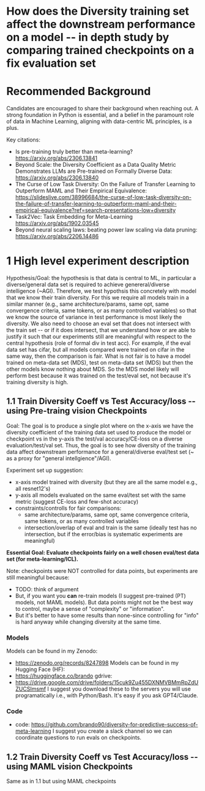 # How does the Diversity training set affect the downstream performance on a model -- in depth study by comparing trained checkpoints on a fix evaluation set

# Recommended Background

Candidates are encouraged to share their background when reaching out. A strong foundation in Python is essential, and a belief in the paramount role of data in Machine Learning, aligning with data-centric ML principles, is a plus.

Key citations:
- Is pre-training truly better than meta-learning? https://arxiv.org/abs/2306.13841 
- Beyond Scale: the Diversity Coefficient as a Data Quality Metric Demonstrates LLMs are Pre-trained on Formally Diverse Data: https://arxiv.org/abs/2306.13840
- The Curse of Low Task Diversity: On the Failure of Transfer Learning to Outperform MAML and Their Empirical Equivalence: https://slideslive.com/38996684/the-curse-of-low-task-diversity-on-the-failure-of-transfer-learning-to-outperform-maml-and-their-empirical-equivalence?ref=search-presentations-low+diversity
- Task2Vec: Task Embedding for Meta-Learning https://arxiv.org/abs/1902.03545
- Beyond neural scaling laws: beating power law scaling via data pruning: https://arxiv.org/abs/2206.14486

# 1 High level experiment description
Hypothesis/Goal: the hypothesis is that data is central to ML, in particular a diverse/general data set is required to achieve genereral/diverse intelligence (~AGI).
Therefore, we test hypothsis this concretely with model that we know their train diversity.
For this we require all models train in a similar manner (e.g., same architecture/params, same opt, same convergence criteria, same tokens, or as many controlled variables) so that we know the source of variance in test performance is most likely the diversity.
We also need to choose an eval set that does not intersect with the train set -- or if it does intersect, that we understand how or are able to justify it such that our experiments still are meaningful with respect to the central hypothesis (role of formal div in test acc).
For example, if the eval data set has cifar, but all models compared were trained on cifar in the same way, then the comparison is fair. What is not fair is to have a model trained on meta-data set (MDS), test on meta-data set (MDS) but then the other models know nothing about MDS.
So the MDS model likely will perform best because it was trained on the test/eval set, not because it's training diversity is high. 

## 1.1 Train Diversity Coeff  vs Test Accuracy/loss -- using Pre-traing vision Checkpoints
Goal: The goal is to produce a single plot where on the x-axis we have the diversity coefficient of the training data set used to produce the model or checkpoint vs in the y-axis the test/val accuracy/CE-loss on a diverse evaluation/test/val set.
Thus, the goal is to see how diversity of the training data affect downstream performance for a general/diverse eval/test set (~ as a proxy for "general intellgience"/AGI).

Experiment set up suggestion:
- x-axis model trained with diversity (but they are all the same model e.g., all resnet12's)
- y-axis all models evaluated on the same eval/test set with the same metric (suggest CE-loss and few-shot accuracy)
- constraints/controlls for fair comparisons:
  - same architecture/params, same opt, same convergence criteria, same tokens, or as many controlled variables
  - intersection/overlap of eval and train is the same (ideally test has no intersection, but if the error/bias is systematic experiments are meaningful)
 
**Essential Goal: Evaluate checkpoints fairly on a well chosen eval/test data set (for meta-learning/ICL).**
 
Note: checkpoints were NOT controlled for data points, but experiments are still meaningful because:
- TODO: think of argument
- But, if you want you **can** re-train models (I suggest pre-trained (PT) models, not MAML models). But data points might not be the best way to control, maybe a sense of "complexity" or "information".
- But it's better to have some results than none-since controlling for "info" is hard anyway while changing diversity at the same time.

### Models
Models can be found in my Zenodo:
- https://zenodo.org/records/8247898 
Models can be found in my Hugging Face (HF):
- https://huggingface.co/brando
gdrive:
- https://drive.google.com/drive/folders/15cuk9Zu455DXNMVBMmRpZdUZUCSImsmf
I suggest you download these to the servers you will use programatically i.e., with Python/Bash. It's easy if you ask GPT4/Claude.

### Code
- code: https://github.com/brando90/diversity-for-predictive-success-of-meta-learning
I suggest you create a slack channel so we can coordinate questions to run evals on checkpoints.

## 1.2 Train Diversity Coeff  vs Test Accuracy/loss -- using MAML vision Checkpoints
Same as in 1.1 but using MAML checkpoints

